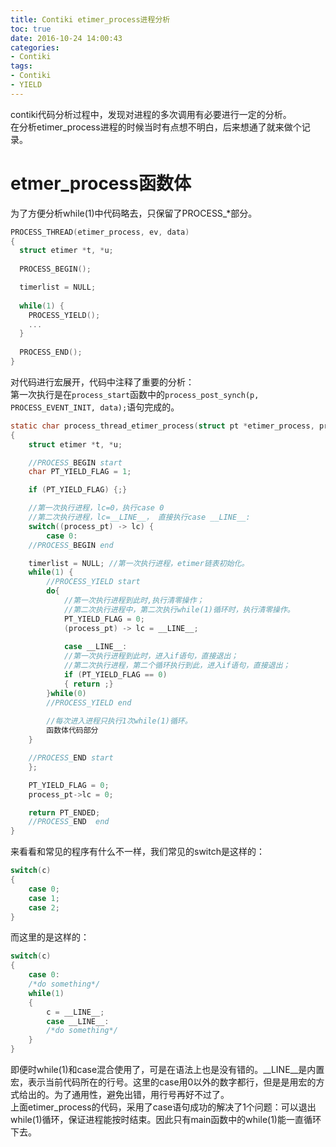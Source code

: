 ```yaml
---
title: Contiki etimer_process进程分析
toc: true
date: 2016-10-24 14:00:43
categories:
- Contiki
tags:
- Contiki
- YIELD
---
```


contiki代码分析过程中，发现对进程的多次调用有必要进行一定的分析。  
在分析etimer_process进程的时候当时有点想不明白，后来想通了就来做个记录。

<!--more-->
# etmer_process函数体
为了方便分析while(1)中代码略去，只保留了PROCESS_*部分。
``` c
PROCESS_THREAD(etimer_process, ev, data)
{
  struct etimer *t, *u;
	
  PROCESS_BEGIN();

  timerlist = NULL;
  
  while(1) {
    PROCESS_YIELD();
    ...   
  }
  
  PROCESS_END();
}
```
对代码进行宏展开，代码中注释了重要的分析：  
第一次执行是在`process_start`函数中的`process_post_synch(p, PROCESS_EVENT_INIT, data);`语句完成的。
``` c
static char process_thread_etimer_process(struct pt *etimer_process, process_event_t ev, process_data_t data)
{
    struct etimer *t, *u;

    //PROCESS_BEGIN start
    char PT_YIELD_FLAG = 1;

    if (PT_YIELD_FLAG) {;}

    //第一次执行进程，lc=0，执行case 0
    //第二次执行进程，lc=__LINE__， 直接执行case __LINE__:
    switch((process_pt) -> lc) {
        case 0: 
    //PROCESS_BEGIN end

    timerlist = NULL; //第一次执行进程，etimer链表初始化。
    while(1) {
        //PROCESS_YIELD start
        do{
            //第一次执行进程到此时,执行清零操作；
            //第二次执行进程中，第二次执行while(1)循环时，执行清零操作。
            PT_YIELD_FLAG = 0; 
            (process_pt) -> lc = __LINE__;
            
            case __LINE__: 
            //第一次执行进程到此时，进入if语句，直接退出；
            //第二次执行进程，第二个循环执行到此，进入if语句，直接退出；
            if (PT_YIELD_FLAG == 0) 
            { return ;}            
        }while(0)
        //PROCESS_YIELD end
        
        //每次进入进程只执行1次while(1)循环。
        函数体代码部分   
    }

    //PROCESS_END start       
    };

    PT_YIELD_FLAG = 0;
    process_pt->lc = 0;

    return PT_ENDED;
    //PROCESS_END  end
}
```
来看看和常见的程序有什么不一样，我们常见的switch是这样的：
``` c
switch(c)
{
    case 0;
    case 1;
    case 2;
}
```
而这里的是这样的：
``` c
switch(c)
{
    case 0:
    /*do something*/
    while(1)
    {
        c = __LINE__;
        case __LINE__:
        /*do something*/
    }
}
```
即便时while(1)和case混合使用了，可是在语法上也是没有错的。__LINE__是内置宏，表示当前代码所在的行号。这里的case用0以外的数字都行，但是是用宏的方式给出的。为了通用性，避免出错，用行号再好不过了。  
上面etimer_process的代码，采用了case语句成功的解决了1个问题：可以退出while(1)循环，保证进程能按时结束。因此只有main函数中的while(1)能一直循环下去。
